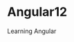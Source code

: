 # Angular12

Learning Angular

<!--
    ng new name : tạo angular
    git clone...: tạo clone github
    git add .
    git commit -m "First commit" : Lưu trữ thay đổi của
    git push origin main         : push lên nhánh main
 -->
